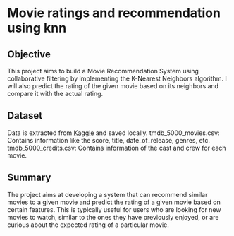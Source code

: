 # Movie ratings and recommendation using knn

## Objective

This project aims to build a Movie Recommendation System using collaborative filtering by implementing the K-Nearest Neighbors algorithm. I will also predict the rating of the given movie based on its neighbors and compare it with the actual rating.
 
## Dataset

Data is extracted from [Kaggle](https://www.kaggle.com/datasets/tmdb/tmdb-movie-metadata) and saved locally.
    tmdb_5000_movies.csv: Contains information like the score, title, date_of_release, genres, etc.
    tmdb_5000_credits.csv: Contains information of the cast and crew for each movie.

## Summary

The project aims at developing a system that can recommend similar movies to a given movie and predict the rating of a given movie based on certain features. This is typically useful for users who are looking for new movies to watch, similar to the ones they have previously enjoyed, or are curious about the expected rating of a particular movie.
